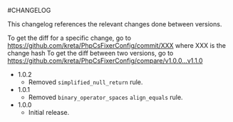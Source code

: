 #CHANGELOG

This changelog references the relevant changes done between versions.

To get the diff for a specific change, go to https://github.com/kreta/PhpCsFixerConfig/commit/XXX where XXX is the change hash 
To get the diff between two versions, go to https://github.com/kreta/PhpCsFixerConfig/compare/v1.0.0...v1.1.0

* 1.0.2
    * Removed `simplified_null_return` rule.
* 1.0.1
    * Removed `binary_operator_spaces` `align_equals` rule.
* 1.0.0
    * Initial release.
